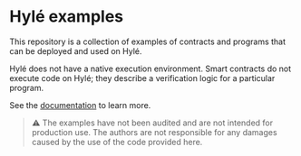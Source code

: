 # Hylé examples

This repository is a collection of examples of contracts and programs that can be deployed and used on Hylé.

Hylé does not have a native execution environment. Smart contracts do not execute code on Hylé; they describe a verification logic for a particular program.

See the [documentation](https://docs.hyle.eu/developers/quickstart/) to learn more.

> ⚠️ The examples have not been audited and are not intended for production use.
> The authors are not responsible for any damages caused by the use of the code provided here.
